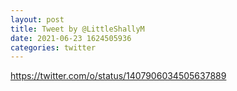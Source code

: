 ```yaml
--- 
layout: post 
title: Tweet by @LittleShallyM 
date: 2021-06-23 1624505936 
categories: twitter 
--- 
```

https://twitter.com/o/status/1407906034505637889